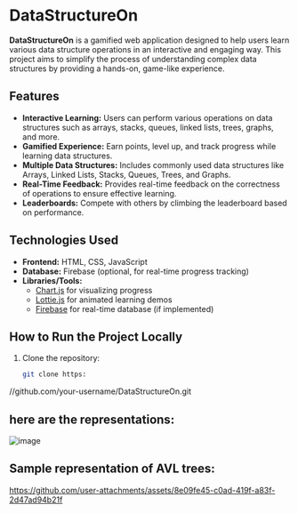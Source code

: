 # DataStructureOn
**DataStructureOn** is a gamified web application designed to help users learn various data structure operations in an interactive and engaging way. This project aims to simplify the process of understanding complex data structures by providing a hands-on, game-like experience.

## Features

- **Interactive Learning:** Users can perform various operations on data structures such as arrays, stacks, queues, linked lists, trees, graphs, and more.
- **Gamified Experience:** Earn points, level up, and track progress while learning data structures.
- **Multiple Data Structures:** Includes commonly used data structures like Arrays, Linked Lists, Stacks, Queues, Trees, and Graphs.
- **Real-Time Feedback:** Provides real-time feedback on the correctness of operations to ensure effective learning.
- **Leaderboards:** Compete with others by climbing the leaderboard based on performance.

## Technologies Used

- **Frontend:** HTML, CSS, JavaScript
- **Database:** Firebase (optional, for real-time progress tracking)
- **Libraries/Tools:**
  - [Chart.js](https://www.chartjs.org/) for visualizing progress
  - [Lottie.js](https://airbnb.io/lottie/) for animated learning demos
  - [Firebase](https://firebase.google.com/) for real-time database (if implemented)
  
## How to Run the Project Locally

1. Clone the repository:
   ```bash
   git clone https:

//github.com/your-username/DataStructureOn.git

## here are the representations:

 ![image](https://github.com/user-attachments/assets/55f49d0b-7b74-49c2-8f9d-df232b11c3d5)


## Sample representation of AVL trees:

https://github.com/user-attachments/assets/8e09fe45-c0ad-419f-a83f-2d47ad94b21f


 
